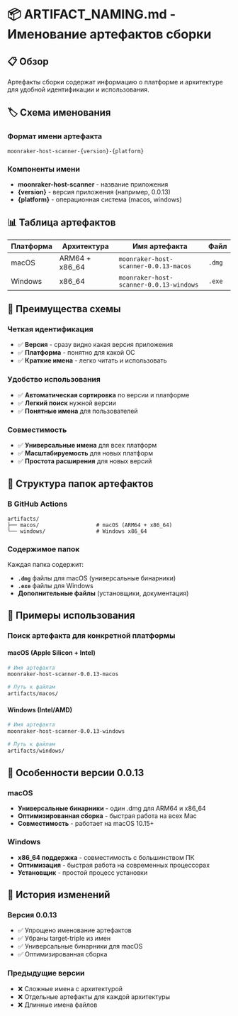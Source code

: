 # 📦 ARTIFACT_NAMING.md - Именование артефактов сборки

## 📋 Обзор

Артефакты сборки содержат информацию о платформе и архитектуре для удобной идентификации и использования.

## 🏷️ Схема именования

### Формат имени артефакта
```
moonraker-host-scanner-{version}-{platform}
```

### Компоненты имени
- **moonraker-host-scanner** - название приложения
- **{version}** - версия приложения (например, 0.0.13)
- **{platform}** - операционная система (macos, windows)

## 📊 Таблица артефактов

| Платформа | Архитектура | Имя артефакта | Файл |
|-----------|-------------|---------------|------|
| macOS | ARM64 + x86_64 | `moonraker-host-scanner-0.0.13-macos` | `.dmg` |
| Windows | x86_64 | `moonraker-host-scanner-0.0.13-windows` | `.exe` |

## 🎯 Преимущества схемы

### Четкая идентификация
- ✅ **Версия** - сразу видно какая версия приложения
- ✅ **Платформа** - понятно для какой ОС
- ✅ **Краткие имена** - легко читать и использовать

### Удобство использования
- ✅ **Автоматическая сортировка** по версии и платформе
- ✅ **Легкий поиск** нужной версии
- ✅ **Понятные имена** для пользователей

### Совместимость
- ✅ **Универсальные имена** для всех платформ
- ✅ **Масштабируемость** для новых платформ
- ✅ **Простота расширения** для новых версий

## 🔧 Структура папок артефактов

### В GitHub Actions
```
artifacts/
├── macos/                  # macOS (ARM64 + x86_64)
└── windows/                # Windows x86_64
```

### Содержимое папок
Каждая папка содержит:
- **`.dmg`** файлы для macOS (универсальные бинарники)
- **`.exe`** файлы для Windows
- **Дополнительные файлы** (установщики, документация)

## 📝 Примеры использования

### Поиск артефакта для конкретной платформы

#### macOS (Apple Silicon + Intel)
```bash
# Имя артефакта
moonraker-host-scanner-0.0.13-macos

# Путь к файлам
artifacts/macos/
```

#### Windows (Intel/AMD)
```bash
# Имя артефакта
moonraker-host-scanner-0.0.13-windows

# Путь к файлам
artifacts/windows/
```

## 🚀 Особенности версии 0.0.13

### macOS
- **Универсальные бинарники** - один .dmg для ARM64 и x86_64
- **Оптимизированная сборка** - быстрая работа на всех Mac
- **Совместимость** - работает на macOS 10.15+

### Windows
- **x86_64 поддержка** - совместимость с большинством ПК
- **Оптимизация** - быстрая работа на современных процессорах
- **Установщик** - простой процесс установки

## 🔄 История изменений

### Версия 0.0.13
- ✅ Упрощено именование артефактов
- ✅ Убраны target-triple из имен
- ✅ Универсальные бинарники для macOS
- ✅ Оптимизированная сборка

### Предыдущие версии
- ❌ Сложные имена с архитектурой
- ❌ Отдельные артефакты для каждой архитектуры
- ❌ Длинные имена файлов
